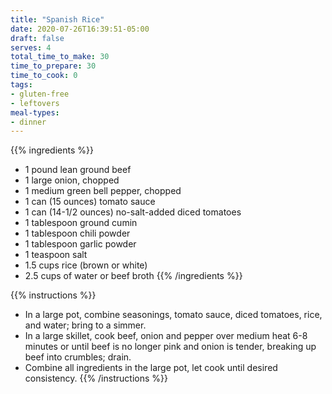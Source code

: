 ```yaml
---
title: "Spanish Rice"
date: 2020-07-26T16:39:51-05:00
draft: false
serves: 4
total_time_to_make: 30
time_to_prepare: 30
time_to_cook: 0
tags:
- gluten-free
- leftovers
meal-types:
- dinner
---
```


{{% ingredients %}}
- 1 pound lean ground beef
- 1 large onion, chopped
- 1 medium green bell pepper, chopped
- 1 can (15 ounces) tomato sauce
- 1 can (14-1/2 ounces) no-salt-added diced tomatoes
- 1 tablespoon ground cumin
- 1 tablespoon chili powder
- 1 tablespoon garlic powder
- 1 teaspoon salt
- 1.5 cups rice (brown or white)
- 2.5 cups of water or beef broth
{{% /ingredients %}}

{{% instructions %}}
- In a large pot, combine seasonings, tomato sauce, diced tomatoes, rice, and water; bring to a simmer.
- In a large skillet, cook beef, onion and pepper over medium heat 6-8 minutes or until beef is no longer pink and onion is tender, breaking up beef into crumbles; drain.
- Combine all ingredients in the large pot, let cook until desired consistency. 
{{% /instructions %}}
